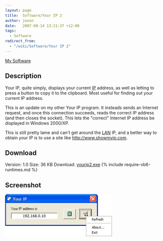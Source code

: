 ```yaml
---
layout: page
title:  Software/Your IP 2
author: jevon
date:   2007-08-14 13:21:37 +12:00
tags:
  - Software
redirect_from:
  - "/wiki/Software/Your IP 2"
---
```


[My Software](Software.md)

## Description
Your IP, quite simply, displays your current [IP](ip.md) address, as well as letting to press a button to copy it to the clipboard. Most useful for finding out your current IP address.

This is an update on my other Your IP program. It insteads sends an Internet request, and once this connection succeeds, reads the correct IP address (and then closes the socket). This lets the "correct" Internet IP address be displayed in Windows 2000/XP.

This is still pretty lame and can't get around the [LAN](lan.md) IP, and a better way to obtain your IP is to use a site like http://www.showmyip.com.

## Download
Version: 1.0
Size: 36 KB
Download: <a href="/files/software/yourip2.exe">yourip2.exe</a>
{% include require-vb6-runtimes.md %}

## Screenshot
<img src="/img/screenshots/yourip2.png" alt="Screenshot of Your IP 2 software">
